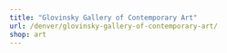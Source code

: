 ```yaml
---
title: "Glovinsky Gallery of Contemporary Art"
url: /denver/glovinsky-gallery-of-contemporary-art/
shop: art
---
```

